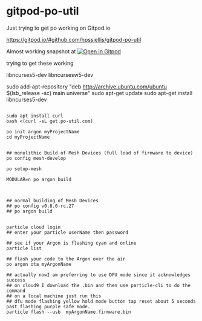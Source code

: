 # gitpod-po-util

Just trying to get po working on Gitpod.io


https://gitpod.io/#github.com/hpssjellis/gitpod-po-util




Almost working snapshot at 
[![Open in Gitpod](https://gitpod.io/button/open-in-gitpod.svg)](https://gitpod.io#snapshot/d9be232a-9d10-4767-8381-3c7783d03ce1)



trying to get these working

libncurses5-dev libncursesw5-dev

sudo add-apt-repository "deb http://archive.ubuntu.com/ubuntu $(lsb_release -sc) main universe"
sudo apt-get update
sudo apt-get install libncurses5-dev




```

sudo apt install curl
bash <(curl -sL get.po-util.com)

po init argon myProjectName
cd myProjectName


## monolithic Build of Mesh Devices (full load of firmware to device)
po config mesh-develop

po setup-mesh

MODULAR=n po argon build



## normal building of Mesh Devices
## po config v0.8.0-rc.27 
## po argon build


particle cloud login
## enter your particle userName then password

## see if your Argon is flashing cyan and online
particle list

## flash your code to the Argon over the air
po argon ota myArgonName

## actually nowI am preferring to use DFU mode since it acknowledges success
## on cloud9 I download the .bin and then use particle-cli to do the command
## on a local machine just run this
## dfu mode flashing yellow hold mode button tap reset about 5 seconds past flashing purple safe mode.
particle flash --usb  myArgonName.firmware.bin


```
